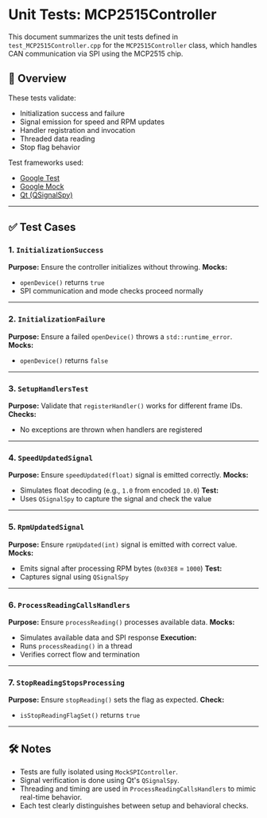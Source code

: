 # Unit Tests: MCP2515Controller

This document summarizes the unit tests defined in `test_MCP2515Controller.cpp` for the `MCP2515Controller` class, which handles CAN communication via SPI using the MCP2515 chip.

## 🧪 Overview

These tests validate:
- Initialization success and failure
- Signal emission for speed and RPM updates
- Handler registration and invocation
- Threaded data reading
- Stop flag behavior

Test frameworks used:
- [Google Test](https://github.com/google/googletest)
- [Google Mock](https://github.com/google/googletest/blob/main/googlemock/README.md)
- [Qt (QSignalSpy)](https://doc.qt.io/qt-6/qsignalspy.html)

---

## ✅ Test Cases

### 1. `InitializationSuccess`
**Purpose:** Ensure the controller initializes without throwing.
**Mocks:**
- `openDevice()` returns `true`
- SPI communication and mode checks proceed normally

---

### 2. `InitializationFailure`
**Purpose:** Ensure a failed `openDevice()` throws a `std::runtime_error`.
**Mocks:**
- `openDevice()` returns `false`

---

### 3. `SetupHandlersTest`
**Purpose:** Validate that `registerHandler()` works for different frame IDs.
**Checks:**
- No exceptions are thrown when handlers are registered

---

### 4. `SpeedUpdatedSignal`
**Purpose:** Ensure `speedUpdated(float)` signal is emitted correctly.
**Mocks:**
- Simulates float decoding (e.g., `1.0` from encoded `10.0`)
**Test:**
- Uses `QSignalSpy` to capture the signal and check the value

---

### 5. `RpmUpdatedSignal`
**Purpose:** Ensure `rpmUpdated(int)` signal is emitted with correct value.
**Mocks:**
- Emits signal after processing RPM bytes (`0x03E8` = `1000`)
**Test:**
- Captures signal using `QSignalSpy`

---

### 6. `ProcessReadingCallsHandlers`
**Purpose:** Ensure `processReading()` processes available data.
**Mocks:**
- Simulates available data and SPI response
**Execution:**
- Runs `processReading()` in a thread
- Verifies correct flow and termination

---

### 7. `StopReadingStopsProcessing`
**Purpose:** Ensure `stopReading()` sets the flag as expected.
**Check:**
- `isStopReadingFlagSet()` returns `true`

---

## 🛠 Notes

- Tests are fully isolated using `MockSPIController`.
- Signal verification is done using Qt's `QSignalSpy`.
- Threading and timing are used in `ProcessReadingCallsHandlers` to mimic real-time behavior.
- Each test clearly distinguishes between setup and behavioral checks.
